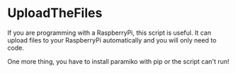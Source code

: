 <h1>UploadTheFiles</h1>
<p>If you are programming with a RaspberryPi, this script is useful. It can upload files to your RaspberryPi automatically and you will only need to code.</p>
<p>One more thing, you have to install paramiko with pip or the script can't run!</p>
